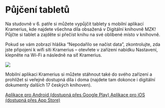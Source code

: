 # Půjčení tabletů

Na studovně v 6. patře si můžete vypůjčit tablety s mobilní aplikací Kramerius, kde najdete všechna díla obsažená v Digitální knihovně MZK! 
Půjčte si tablet a zajděte si přečíst knihu na své oblíbené místo v knihovně.

Pokud se vám zobrazí hláška “Nepodařilo se načíst data”,
zkontrolujte, zda jste připojení k wifi síti Kramerius – otevřete v zařízení nabídku Nastavení, 
klepněte na Wi-Fi a následně na síť Kramerius.

![](/images/help/pujceniTabletu/tablet.jpg)

Mobilní aplikaci Kramerius si můžete stáhnout také do svého zařízení a prohlížet si veřejně dostupná díla i doma (najdete tam dokonce i digitální dokumenty dalších 17 českých knihoven).

<a href="https://play.google.com/store/apps/details?id=cz.mzk.kramerius.app" target="_blank">
Aplikace pro Android (dostupná přes Google Play)
</a>
 


<a href="https://itunes.apple.com/us/app/kramerius/id1065771974?mt=8" target="_blank">
Aplikace pro iOS (dostupná přes App Store)
</a>
